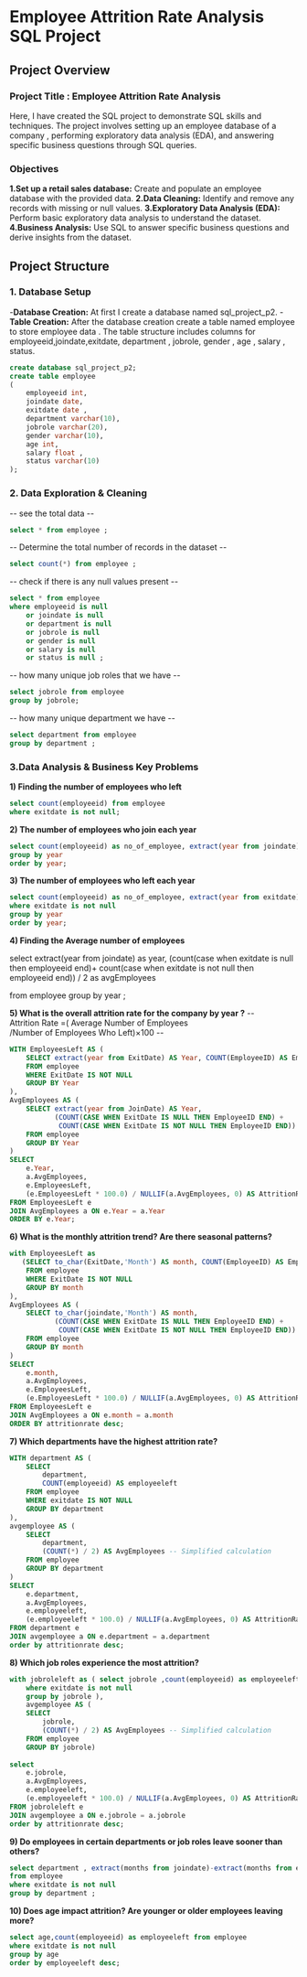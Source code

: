# Employee Attrition Rate Analysis SQL Project
## Project Overview
### Project Title : Employee Attrition Rate Analysis
Here, I have created the SQL project to demonstrate SQL skills and techniques. The project involves setting up an employee database of a company , performing exploratory data analysis (EDA), and answering specific business questions through SQL queries.

### Objectives
**1.Set up a retail sales database:** Create and populate an employee database with the provided data.
**2.Data Cleaning:** Identify and remove any records with missing or null values.
**3.Exploratory Data Analysis (EDA):** Perform basic exploratory data analysis to understand the dataset.
**4.Business Analysis:** Use SQL to answer specific business questions and derive insights from the dataset.

## Project Structure
### 1. Database Setup 
-**Database Creation:** At first I create a database named sql_project_p2.
-**Table Creation:** After the database creation create a table named employee to store employee data . The table structure includes columns for employeeid,joindate,exitdate, department , jobrole, gender , age , salary , status. 

```sql
create database sql_project_p2;
create table employee
(
    employeeid int,
    joindate date,
    exitdate date ,
    department varchar(10),
    jobrole varchar(20),
    gender varchar(10),
    age int,
    salary float ,
    status varchar(10)
);
```

### 2. Data Exploration & Cleaning 
-- see the total data --
```sql
select * from employee ;
```
-- Determine the total number of records in the dataset --
```sql
select count(*) from employee ;
```
-- check if there is any null values present --
```sql
select * from employee
where employeeid is null 
    or joindate is null
	or department is null
	or jobrole is null
	or gender is null
	or salary is null
	or status is null ;
```
-- how many unique job roles that we have -- 
```sql
select jobrole from employee
group by jobrole;
```
-- how many unique department we have --
```sql
select department from employee
group by department ;
```

### 3.Data Analysis & Business Key Problems

**1) Finding the number of employees who left**
```sql
select count(employeeid) from employee 
where exitdate is not null;
```

**2) The number of employees who join each year**
```sql
select count(employeeid) as no_of_employee, extract(year from joindate) as year from employee
group by year
order by year;
```

**3) The number of employees who left each year**
```sql
select count(employeeid) as no_of_employee, extract(year from exitdate) as year from employee
where exitdate is not null
group by year
order by year;
```

**4) Finding the Average number of employees**

select 
   extract(year from joindate) as year,
   (count(case when exitdate is null then employeeid end)+
   count(case when exitdate is not null then employeeid end)) / 2  as avgEmployees

from employee
group by year ;

**5) What is the overall attrition rate for the company by year ?**
-- Attrition Rate =( Average Number of Employees /Number of Employees Who Left)×100 --
```sql
WITH EmployeesLeft AS (
    SELECT extract(year from ExitDate) AS Year, COUNT(EmployeeID) AS EmployeesLeft
    FROM employee
    WHERE ExitDate IS NOT NULL
    GROUP BY Year
),
AvgEmployees AS (
    SELECT extract(year from JoinDate) AS Year,
           (COUNT(CASE WHEN ExitDate IS NULL THEN EmployeeID END) + 
            COUNT(CASE WHEN ExitDate IS NOT NULL THEN EmployeeID END)) / 2 AS AvgEmployees
    FROM employee
    GROUP BY Year
)
SELECT 
    e.Year,
    a.AvgEmployees,
	e.EmployeesLeft,
    (e.EmployeesLeft * 100.0) / NULLIF(a.AvgEmployees, 0) AS AttritionRate
FROM EmployeesLeft e
JOIN AvgEmployees a ON e.Year = a.Year
ORDER BY e.Year;
```

**6) What is the monthly attrition trend? Are there seasonal patterns?** 
```sql
with EmployeesLeft as 
   (SELECT to_char(ExitDate,'Month') AS month, COUNT(EmployeeID) AS EmployeesLeft
    FROM employee
    WHERE ExitDate IS NOT NULL
    GROUP BY month
),
AvgEmployees AS (
    SELECT to_char(joindate,'Month') AS month,
           (COUNT(CASE WHEN ExitDate IS NULL THEN EmployeeID END) + 
            COUNT(CASE WHEN ExitDate IS NOT NULL THEN EmployeeID END)) / 2 AS AvgEmployees
    FROM employee
    GROUP BY month
)
SELECT 
    e.month,
    a.AvgEmployees,
	e.EmployeesLeft,
    (e.EmployeesLeft * 100.0) / NULLIF(a.AvgEmployees, 0) AS AttritionRate
FROM EmployeesLeft e
JOIN AvgEmployees a ON e.month = a.month
ORDER BY attritionrate desc;
```

**7) Which departments have the highest attrition rate?**
```sql
WITH department AS (
    SELECT 
        department, 
        COUNT(employeeid) AS employeeleft
    FROM employee
    WHERE exitdate IS NOT NULL
    GROUP BY department
),
avgemployee AS (
    SELECT 
        department, 
        (COUNT(*) / 2) AS AvgEmployees -- Simplified calculation
    FROM employee
    GROUP BY department
)
SELECT 
    e.department, 
    a.AvgEmployees, 
    e.employeeleft,
    (e.employeeleft * 100.0) / NULLIF(a.AvgEmployees, 0) AS AttritionRate
FROM department e
JOIN avgemployee a ON e.department = a.department
order by attritionrate desc;
```

**8) Which job roles experience the most attrition?**
```sql
with jobroleleft as ( select jobrole ,count(employeeid) as employeeleft  from employee
	where exitdate is not null 
	group by jobrole ),
    avgemployee AS (
    SELECT 
        jobrole, 
        (COUNT(*) / 2) AS AvgEmployees -- Simplified calculation
    FROM employee
    GROUP BY jobrole)
	
select 
    e.jobrole, 
    a.AvgEmployees, 
    e.employeeleft,
    (e.employeeleft * 100.0) / NULLIF(a.AvgEmployees, 0) AS AttritionRate
FROM jobroleleft e
JOIN avgemployee a ON e.jobrole = a.jobrole
order by attritionrate desc;
```

**9) Do employees in certain departments or job roles leave sooner than others?**
```sql
select department , extract(months from joindate)-extract(months from exitdate) 
from employee
where exitdate is not null 
group by department ;
```

**10) Does age impact attrition? Are younger or older employees leaving more?**
```sql
select age,count(employeeid) as employeeleft from employee
where exitdate is not null
group by age
order by employeeleft desc;
```




















